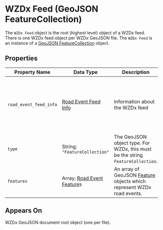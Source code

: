 # WZDx Feed (GeoJSON FeatureCollection)
The `WZDx Feed` object is the root (highest level) object of a WZDx feed. There is one WZDx feed object per WZDx GeoJSON file. The `WZDx Feed` is an instance of a [GeoJSON FeatureCollection](https://tools.ietf.org/html/rfc7946#section-3.3) object.

## Properties
Property Name | Data Type | Description | Conformance | Notes
--- | --- | --- | --- | ---
`road_event_feed_info` | [Road Event Feed Info](/spec-content/objects/road_event_feed_info.md) | Information about the WZDx feed | Required | This is a WZDx-specific [foreign member](https://tools.ietf.org/html/rfc7946#section-6.1) and is not part of the GeoJSON specification.
`type` | String; `"FeatureCollection"` | The GeoJSON object type. For WZDx, this must be the string `FeatureCollection`. | Required | This is a GeoJSON property.
`features` | Array; [Road Event Feature](/spec-content/objects/road_event_feature.md)s | An array of GeoJSON [Feature](https://tools.ietf.org/html/rfc7946#section-3.2) objects which represent WZDx road events. | Required | 

## Appears On
WZDx GeoJSON document root object (one per file).
